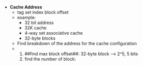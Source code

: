 - **Cache Address**
  - tag    set index    block offset
  - example:
    - 32 bit address
    - 32K cache
    - 4-way set associative cache
    - 32-byte blocks
  - Find breakdown of the address for the cache configuration
  - 1. ##find max block offset##: 32-byte block --> 2^5, 5 bits
    2. find the number of block:
